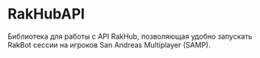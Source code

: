 # RakHubAPI
Библиотека для работы с API RakHub, позволяющая удобно запускать RakBot сессии на игроков San Andreas Multiplayer (SAMP).
